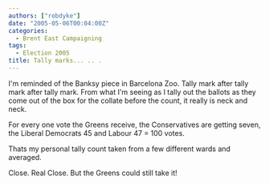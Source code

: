 ```yaml
---
authors: ["robdyke"]
date: "2005-05-06T00:04:00Z"
categories:
  - Brent East Campaigning
tags:
  - Election 2005
title: Tally marks... .. .
---
```

I'm reminded of the Banksy piece in Barcelona Zoo. Tally mark after tally mark after tally mark. From what I'm seeing as I tally out the ballots as they come out of the box for the collate before the count, it really is neck and neck.

For every one vote the Greens receive, the Conservatives are getting seven, the Liberal Democrats 45 and Labour 47 = 100 votes.

Thats my personal tally count taken from a few different wards and averaged.

Close. Real Close. But the Greens could still take it!